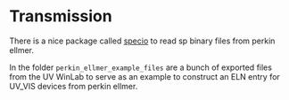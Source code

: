 # Transmission

There is a nice package called [specio](https://specio.readthedocs.io/en/latest/sec_user.html) to read sp binary files from perkin ellmer.

In the folder `perkin_ellmer_example_files` are a bunch of exported files from the UV WinLab to serve as an example to construct an ELN entry for UV_VIS devices from perkin ellmer.
